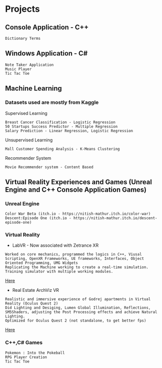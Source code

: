 # Projects
## Console Application - C++
```
Dictionary Terms
```
## Windows Application - C#
```
Note Taker Application
Music Player
Tic Tac Toe
```
## Machine Learning
### Datasets used are mostly from Kaggle
Supervised Learning
```
Breast Cancer Classification - Logistic Regression
50 Startups Success Predictor - Multiple Regression
Salary Prediction - Linear Regression, Logistic Regression
```
Unsupervised Learning
```
Mall Customer Spending Analysis - K-Means Clustering
```
Recommender System
```
Movie Recommender system - Content Based
```
## Virtual Reality Experiences and Games (Unreal Engine and C++ Console Application Games)

### Unreal Engine
```
Color War Beta (itch.io - https://nitish-mathur.itch.io/color-war)
Descent:Episode One (itch.io - https://nitish-mathur.itch.io/descent-episode-one)
```
### Virtual Reality
* LabVR -  Now associated with Zetrance XR
```
Worked on core mechanics, programmed the logics in C++, Viusal Scripting, OpenXR Frameworks, UE frameworks, Interfaces, Object Oriented Programming, UMG Widgets
Replicating the Machine working to create a real-time simulation. Training simulator with multiple working modules.
```
[Here](https://www.linkedin.com/posts/mathur-nitish_ev-batterytech-innovation-activity-7136608419909648385-4_44?utm_source=share&utm_medium=member_desktop)
* Real Estate ArchViz VR
```
Realistic and immersive experience of Godrej apartments in Virtual Reality (Oculus Quest 2)
Did Lighting and Desiging, Lumen Global Illumination, Reflections, SM5Shaders, adjusting the Post Processing effects and achieve Natural Lighting.
Optimized for Oculus Quest 2 (not standalone, to get better fps)
```
[Here](https://www.linkedin.com/posts/mathur-nitish_godrejproperties-unrealengine5-virtualrealityexperience-activity-7100340100076630017-vmlo?utm_source=share&utm_medium=member_desktop)

### C++,C# Games
```
Pokemon : Into the Pokeball
RPG Player Creation
Tic Tac Toe
```

